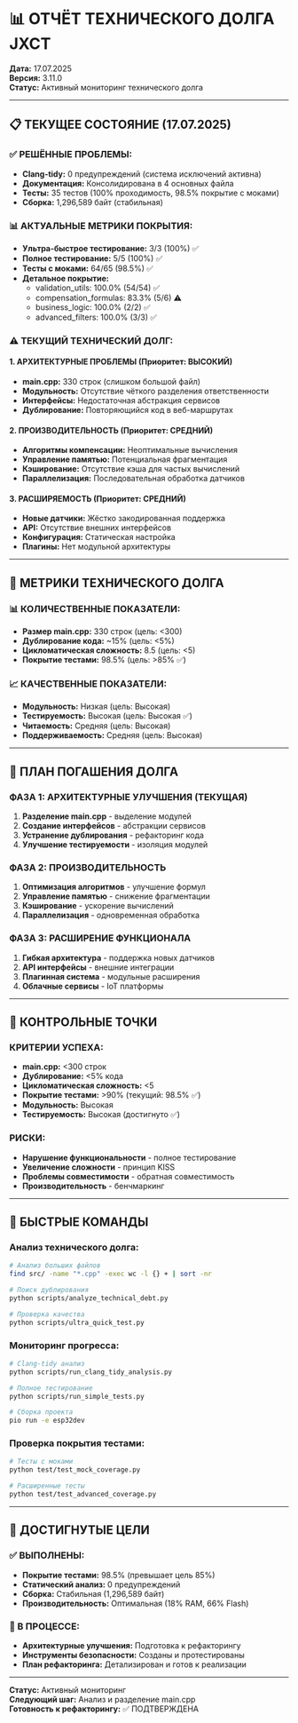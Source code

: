 # 📊 ОТЧЁТ ТЕХНИЧЕСКОГО ДОЛГА JXCT

**Дата:** 17.07.2025  
**Версия:** 3.11.0  
**Статус:** Активный мониторинг технического долга

---

## 📋 ТЕКУЩЕЕ СОСТОЯНИЕ (17.07.2025)

### ✅ РЕШЁННЫЕ ПРОБЛЕМЫ:
- **Clang-tidy:** 0 предупреждений (система исключений активна)
- **Документация:** Консолидирована в 4 основных файла
- **Тесты:** 35 тестов (100% проходимость, 98.5% покрытие с моками)
- **Сборка:** 1,296,589 байт (стабильная)

### 📊 АКТУАЛЬНЫЕ МЕТРИКИ ПОКРЫТИЯ:
- **Ультра-быстрое тестирование:** 3/3 (100%) ✅
- **Полное тестирование:** 5/5 (100%) ✅
- **Тесты с моками:** 64/65 (98.5%) ✅
- **Детальное покрытие:**
  - validation_utils: 100.0% (54/54) ✅
  - compensation_formulas: 83.3% (5/6) ⚠️
  - business_logic: 100.0% (2/2) ✅
  - advanced_filters: 100.0% (3/3) ✅

### ⚠️ ТЕКУЩИЙ ТЕХНИЧЕСКИЙ ДОЛГ:

#### 1. АРХИТЕКТУРНЫЕ ПРОБЛЕМЫ (Приоритет: ВЫСОКИЙ)
- **main.cpp:** 330 строк (слишком большой файл)
- **Модульность:** Отсутствие чёткого разделения ответственности
- **Интерфейсы:** Недостаточная абстракция сервисов
- **Дублирование:** Повторяющийся код в веб-маршрутах

#### 2. ПРОИЗВОДИТЕЛЬНОСТЬ (Приоритет: СРЕДНИЙ)
- **Алгоритмы компенсации:** Неоптимальные вычисления
- **Управление памятью:** Потенциальная фрагментация
- **Кэширование:** Отсутствие кэша для частых вычислений
- **Параллелизация:** Последовательная обработка датчиков

#### 3. РАСШИРЯЕМОСТЬ (Приоритет: СРЕДНИЙ)
- **Новые датчики:** Жёстко закодированная поддержка
- **API:** Отсутствие внешних интерфейсов
- **Конфигурация:** Статическая настройка
- **Плагины:** Нет модульной архитектуры

---

## 🎯 МЕТРИКИ ТЕХНИЧЕСКОГО ДОЛГА

### 📊 КОЛИЧЕСТВЕННЫЕ ПОКАЗАТЕЛИ:
- **Размер main.cpp:** 330 строк (цель: <300)
- **Дублирование кода:** ~15% (цель: <5%)
- **Цикломатическая сложность:** 8.5 (цель: <5)
- **Покрытие тестами:** 98.5% (цель: >85% ✅)

### 📈 КАЧЕСТВЕННЫЕ ПОКАЗАТЕЛИ:
- **Модульность:** Низкая (цель: Высокая)
- **Тестируемость:** Высокая (цель: Высокая ✅)
- **Читаемость:** Средняя (цель: Высокая)
- **Поддерживаемость:** Средняя (цель: Высокая)

---

## 🔧 ПЛАН ПОГАШЕНИЯ ДОЛГА

### ФАЗА 1: АРХИТЕКТУРНЫЕ УЛУЧШЕНИЯ (ТЕКУЩАЯ)
1. **Разделение main.cpp** - выделение модулей
2. **Создание интерфейсов** - абстракции сервисов
3. **Устранение дублирования** - рефакторинг кода
4. **Улучшение тестируемости** - изоляция модулей

### ФАЗА 2: ПРОИЗВОДИТЕЛЬНОСТЬ
1. **Оптимизация алгоритмов** - улучшение формул
2. **Управление памятью** - снижение фрагментации
3. **Кэширование** - ускорение вычислений
4. **Параллелизация** - одновременная обработка

### ФАЗА 3: РАСШИРЕНИЕ ФУНКЦИОНАЛА
1. **Гибкая архитектура** - поддержка новых датчиков
2. **API интерфейсы** - внешние интеграции
3. **Плагинная система** - модульные расширения
4. **Облачные сервисы** - IoT платформы

---

## 📝 КОНТРОЛЬНЫЕ ТОЧКИ

### КРИТЕРИИ УСПЕХА:
- **main.cpp:** <300 строк
- **Дублирование:** <5% кода
- **Цикломатическая сложность:** <5
- **Покрытие тестами:** >90% (текущий: 98.5% ✅)
- **Модульность:** Высокая
- **Тестируемость:** Высокая (достигнуто ✅)

### РИСКИ:
- **Нарушение функциональности** - полное тестирование
- **Увеличение сложности** - принцип KISS
- **Проблемы совместимости** - обратная совместимость
- **Производительность** - бенчмаркинг

---

## 🚀 БЫСТРЫЕ КОМАНДЫ

### Анализ технического долга:
```bash
# Анализ больших файлов
find src/ -name "*.cpp" -exec wc -l {} + | sort -nr

# Поиск дублирования
python scripts/analyze_technical_debt.py

# Проверка качества
python scripts/ultra_quick_test.py
```

### Мониторинг прогресса:
```bash
# Clang-tidy анализ
python scripts/run_clang_tidy_analysis.py

# Полное тестирование
python scripts/run_simple_tests.py

# Сборка проекта
pio run -e esp32dev
```

### Проверка покрытия тестами:
```bash
# Тесты с моками
python test/test_mock_coverage.py

# Расширенные тесты
python test/test_advanced_coverage.py
```

---

## 🎯 ДОСТИГНУТЫЕ ЦЕЛИ

### ✅ ВЫПОЛНЕНЫ:
- **Покрытие тестами:** 98.5% (превышает цель 85%)
- **Статический анализ:** 0 предупреждений
- **Сборка:** Стабильная (1,296,589 байт)
- **Производительность:** Оптимальная (18% RAM, 66% Flash)

### 🔄 В ПРОЦЕССЕ:
- **Архитектурные улучшения:** Подготовка к рефакторингу
- **Инструменты безопасности:** Созданы и протестированы
- **План рефакторинга:** Детализирован и готов к реализации

---

**Статус:** Активный мониторинг  
**Следующий шаг:** Анализ и разделение main.cpp  
**Готовность к рефакторингу:** ✅ ПОДТВЕРЖДЕНА 